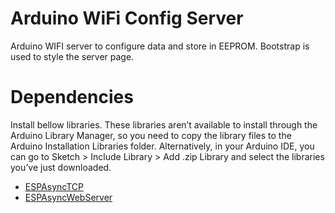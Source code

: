 # Arduino WiFi Config Server
Arduino WIFI server to configure data and store in EEPROM. Bootstrap is used to style the server page.

# Dependencies
Install bellow libraries. These libraries aren’t available to install through the Arduino Library Manager, so you need to copy the library files to the Arduino Installation Libraries folder. Alternatively, in your Arduino IDE, you can go to Sketch > Include Library > Add .zip Library and select the libraries you’ve just downloaded.
 - [ESPAsyncTCP](https://github.com/me-no-dev/ESPAsyncTCP)
 - [ESPAsyncWebServer](https://github.com/me-no-dev/ESPAsyncWebServer)
